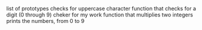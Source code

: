 list of prototypes
checks for uppercase character
function that checks for a digit (0 through 9)
cheker for my work
function that multiplies two integers
prints the numbers, from 0 to 9
